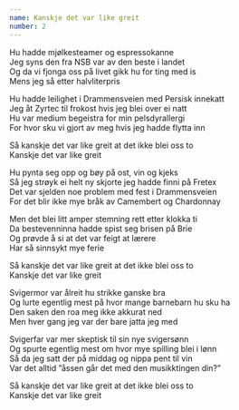 ```yaml
---
name: Kanskje det var like greit
number: 2
---
```


Hu hadde mjølkesteamer og espressokanne  
Jeg syns den fra NSB var av den beste i landet  
Og da vi fjonga oss på livet gikk hu for ting med is  
Mens jeg så etter halvliterpris

Hu hadde leilighet i Drammensveien med Persisk innekatt  
Jeg åt Zyrtec til frokost hvis jeg blei over ei natt  
Hu var medium begeistra for min pelsdyrallergi  
For hvor sku vi gjort av meg hvis jeg hadde flytta inn

Så kanskje det var like greit at det ikke blei oss to  
Kanskje det var like greit

Hu pynta seg opp og bøy på ost, vin og kjeks  
Så jeg strøyk ei helt ny skjorte jeg hadde finni på Fretex  
Det var sjelden noe problem med fest i Drammensveien  
For det blir ikke mye bråk av Camembert og Chardonnay

Men det blei litt amper stemning rett etter klokka ti  
Da bestevenninna hadde spist seg brisen på Brie  
Og prøvde å si at det var feigt at lærere  
Har så sinnsykt mye ferie

Så kanskje det var like greit at det ikke blei oss to  
Kanskje det var like greit

Svigermor var ålreit hu strikke ganske bra  
Og lurte egentlig mest på hvor mange barnebarn hu sku ha  
Den saken den roa meg ikke akkurat ned  
Men hver gang jeg var der bare jatta jeg med

Svigerfar var mer skeptisk til sin nye svigersønn  
Og spurte egentlig mest om hvor mye spilling blei i lønn  
Så da jeg satt der på middag og nippa pent til vin  
Var det alltid ”åssen går det med den musikktingen din?”

Så kanskje det var like greit at det ikke blei oss to  
Kanskje det var like greit
